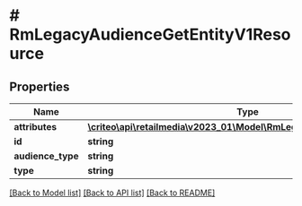 # # RmLegacyAudienceGetEntityV1Resource

## Properties

Name | Type | Description | Notes
------------ | ------------- | ------------- | -------------
**attributes** | [**\criteo\api\retailmedia\v2023_01\Model\RmLegacyAudienceGetEntityV1**](RmLegacyAudienceGetEntityV1.md) |  | [optional]
**id** | **string** |  | [optional]
**audience_type** | **string** |  | [optional]
**type** | **string** |  | [optional]

[[Back to Model list]](../../README.md#models) [[Back to API list]](../../README.md#endpoints) [[Back to README]](../../README.md)
